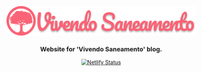 <p align="center">
  <img src="/assets/images/logo.png?raw=true" width="500" alt="Vivendo Saneamento" />
</p>

<h3 align="center">Website for 'Vivendo Saneamento' blog.</h3>

<div align="center">
  
[![Netlify Status](https://api.netlify.com/api/v1/badges/9a3ded0a-b842-40d4-a5f1-377fcd880ef3/deploy-status)](https://app.netlify.com/sites/vivendosaneamento/deploys)

</div>

